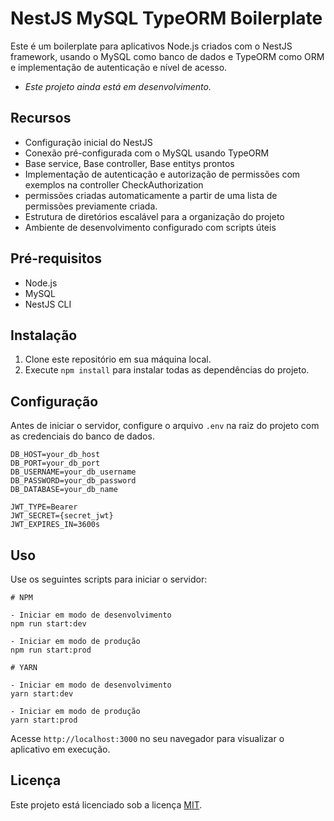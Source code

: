 # NestJS MySQL TypeORM Boilerplate

Este é um boilerplate para aplicativos Node.js criados com o NestJS framework, usando o MySQL como banco de dados e TypeORM como ORM e implementação de autenticação e nível de acesso.

- *Este projeto ainda está em desenvolvimento.*

## Recursos

- Configuração inicial do NestJS
- Conexão pré-configurada com o MySQL usando TypeORM
- Base service, Base controller, Base entitys prontos
- Implementação de autenticação e autorização de permissões com exemplos na controller CheckAuthorization
- permissões criadas automaticamente a partir de uma lista de permissões previamente criada.
- Estrutura de diretórios escalável para a organização do projeto
- Ambiente de desenvolvimento configurado com scripts úteis

## Pré-requisitos

- Node.js
- MySQL
- NestJS CLI

## Instalação

1. Clone este repositório em sua máquina local.
2. Execute `npm install` para instalar todas as dependências do projeto.

## Configuração

Antes de iniciar o servidor, configure o arquivo `.env` na raiz do projeto com as credenciais do banco de dados.

```
DB_HOST=your_db_host
DB_PORT=your_db_port
DB_USERNAME=your_db_username
DB_PASSWORD=your_db_password
DB_DATABASE=your_db_name

JWT_TYPE=Bearer
JWT_SECRET={secret_jwt}
JWT_EXPIRES_IN=3600s

```

## Uso

Use os seguintes scripts para iniciar o servidor:

```
# NPM

- Iniciar em modo de desenvolvimento
npm run start:dev

- Iniciar em modo de produção
npm run start:prod

# YARN

- Iniciar em modo de desenvolvimento
yarn start:dev

- Iniciar em modo de produção
yarn start:prod

```

Acesse `http://localhost:3000` no seu navegador para visualizar o aplicativo em execução.


## Licença

Este projeto está licenciado sob a licença [MIT](LICENSE).